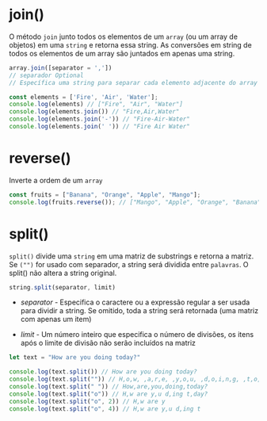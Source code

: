 # join()
O método `join` junto todos os elementos de um `array` (ou um array de objetos)  em uma `string` e retorna essa string. As conversões em string de todos os elementos de um array são juntados em apenas uma string.

```javascript
array.join([separator = ',']) 
// separador Optional
// Específica uma string para separar cada elemento adjacente do array
```

```javascript
const elements = ['Fire', 'Air', 'Water'];
console.log(elements) // ["Fire", "Air", "Water"]
console.log(elements.join()) // "Fire,Air,Water"
console.log(elements.join('-')) // "Fire-Air-Water"
console.log(elements.join(' ')) // "Fire Air Water"
```

# reverse()
Inverte a ordem de um `array`
```javascript
const fruits = ["Banana", "Orange", "Apple", "Mango"];
console.log(fruits.reverse()); // ["Mango", "Apple", "Orange", "Banana"]
```

# split()
`split()` divide uma `string` em uma matriz de substrings e retorna a matriz. Se `("")` for usado com separador, a string será dividida entre `palavras`. O split() não altera a string original.
```javascript
string.split(separator, limit)
```
- *separator* - Especifica o caractere ou a expressão regular a ser usada para dividir a string. Se omitido, toda a string será retornada (uma matriz com apenas um item)

- *limit* - Um número inteiro que especifica o número de divisões, os itens após o limite de divisão não serão incluídos na matriz
```javascript
let text = "How are you doing today?"

console.log(text.split()) // How are you doing today?
console.log(text.split("")) // H,o,w, ,a,r,e, ,y,o,u, ,d,o,i,n,g, ,t,o,d,a,y,?
console.log(text.split(" ")) // How,are,you,doing,today?
console.log(text.split("o")) // H,w are y,u d,ing t,day?
console.log(text.split("o", 2)) // H,w are y
console.log(text.split("o", 4)) // H,w are y,u d,ing t
```
